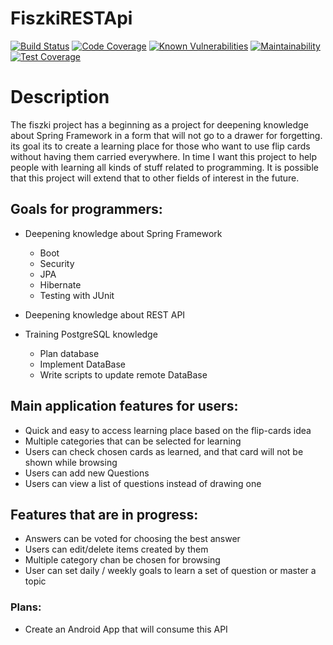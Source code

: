 # FiszkiRESTApi
[![Build Status](https://travis-ci.org/Maretzky85/FiszkiRESTApi.svg?branch=develop)](https://travis-ci.org/Maretzky85/FiszkiRESTApi) 
[![Code Coverage](https://codecov.io/gh/Maretzky85/FiszkiRESTApi/branch/develop/graph/badge.svg)](https://codecov.io/gh/Maretzky85/FiszkiRESTApi/)
[![Known Vulnerabilities](https://snyk.io/test/github/Maretzky85/FiszkiRESTApi/badge.svg)](https://snyk.io/test/github/Maretzky85/FiszkiRESTApi)
[![Maintainability](https://api.codeclimate.com/v1/badges/4987d245ac8c40649e3b/maintainability)](https://codeclimate.com/github/Maretzky85/FiszkiRESTApi/maintainability)
[![Test Coverage](https://api.codeclimate.com/v1/badges/4987d245ac8c40649e3b/test_coverage)](https://codeclimate.com/github/Maretzky85/FiszkiRESTApi/test_coverage)
# Description
The fiszki project has a beginning as a project for deepening knowledge about Spring Framework in a form that will not go to a drawer for forgetting. its goal its to create a learning place for those who want to use flip cards without having them carried everywhere.
In time I want this project to help people with learning all kinds of stuff related to programming. 
It is possible that this project will extend that to other fields of interest in the future.



## Goals for programmers:
- Deepening knowledge about Spring Framework
  - Boot
  - Security
  - JPA
  - Hibernate
  - Testing with JUnit

- Deepening knowledge about REST API

- Training PostgreSQL knowledge
  - Plan database
  - Implement DataBase
  - Write scripts to update remote DataBase

## Main application features for users:
  - Quick and easy to access learning place based on the flip-cards idea
  - Multiple categories that can be selected for learning
  - Users can check chosen cards as learned, and that card will not be shown while browsing
  - Users can add new Questions
  - Users can view a list of questions instead of drawing one
  
## Features that are in progress:
  - Answers can be voted for choosing the best answer
  - Users can edit/delete items created by them
  - Multiple category chan be chosen for browsing
  - User can set daily / weekly goals to learn a set of question or master a topic
  
### Plans:
  - Create an Android App that will consume this API
